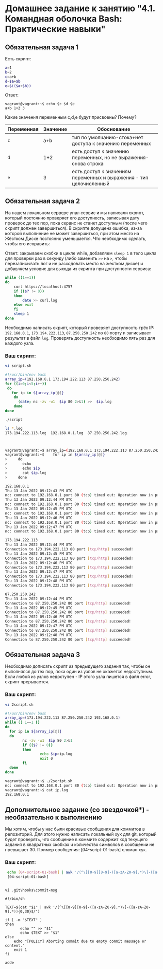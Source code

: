 # Домашнее задание к занятию "4.1. Командная оболочка Bash: Практические навыки"

## Обязательная задача 1

Есть скрипт:
```bash
a=1
b=2
c=a+b
d=$a+$b
e=$(($a+$b))
```
Ответ:
```
vagrant@vagrant:~$ echo $c $d $e
a+b 1+2 3
```

Какие значения переменным c,d,e будут присвоены? Почему?

| Переменная  | Значение | Обоснование |
| ------------- | ------------- | ------------- |
| `c`  | a+b  | тип по умолчанию-стока+нет доступа к значению переменных  |
| `d`  | 1+2  | есть доступ к значению переменных, но не выражения- снова строка |
| `e`  | 3  | есть доступ к значениям переменных и выражения - тип целочисленный|


## Обязательная задача 2
На нашем локальном сервере упал сервис и мы написали скрипт, который постоянно проверяет его доступность, записывая дату проверок до тех пор, пока сервис не станет доступным (после чего скрипт должен завершиться). В скрипте допущена ошибка, из-за которой выполнение не может завершиться, при этом место на Жёстком Диске постоянно уменьшается. Что необходимо сделать, чтобы его исправить:

Ответ: закрываем скобки в цикле while, добавляем `sleep 1` в тело цикла для проверки раз в секунду (либо заменить `>>` на `>`, чтобы перезаписывать лог и не расходовать место на жестком диске) и добавляем условие для выхода из скрипта при доступности сервиса:
```bash
while ((1==1))
do
	curl https://localhost:4757
	if (($? != 0))
	then
		date >> curl.log
	else exit
	fi
	sleep 1
done
```

Необходимо написать скрипт, который проверяет доступность трёх IP: `192.168.0.1`, `173.194.222.113`, `87.250.250.242` по `80` порту и записывает результат в файл `log`. Проверять доступность необходимо пять раз для каждого узла.

### Ваш скрипт:
```bash
vi script.sh

#!/usr/bin/env bash
array_ip=(192.168.0.1 173.194.222.113 87.250.250.242)
for ((i=0;i<5;i++))
 do
   for ip in ${array_ip[@]}
    do 
      (date; nc -zv -w1  $ip 80 2>&1) >>  $ip.log 
    done 
done

./script

ls *.log
173.194.222.113.log  192.168.0.1.log  87.250.250.242.log



vagrant@vagrant:~$ array_ip=(192.168.0.1 173.194.222.113 87.250.250.242)
vagrant@vagrant:~$    for ip in ${array_ip[@]}
>     do
>       echo
>       echo $ip
>       cat $ip.log
>     done

192.168.0.1
Thu 13 Jan 2022 09:12:43 PM UTC
nc: connect to 192.168.0.1 port 80 (tcp) timed out: Operation now in progress
Thu 13 Jan 2022 09:12:44 PM UTC
nc: connect to 192.168.0.1 port 80 (tcp) timed out: Operation now in progress
Thu 13 Jan 2022 09:12:45 PM UTC
nc: connect to 192.168.0.1 port 80 (tcp) timed out: Operation now in progress
Thu 13 Jan 2022 09:12:46 PM UTC
nc: connect to 192.168.0.1 port 80 (tcp) timed out: Operation now in progress
Thu 13 Jan 2022 09:12:47 PM UTC
nc: connect to 192.168.0.1 port 80 (tcp) timed out: Operation now in progress

173.194.222.113
Thu 13 Jan 2022 09:12:44 PM UTC
Connection to 173.194.222.113 80 port [tcp/http] succeeded!
Thu 13 Jan 2022 09:12:45 PM UTC
Connection to 173.194.222.113 80 port [tcp/http] succeeded!
Thu 13 Jan 2022 09:12:46 PM UTC
Connection to 173.194.222.113 80 port [tcp/http] succeeded!
Thu 13 Jan 2022 09:12:47 PM UTC
Connection to 173.194.222.113 80 port [tcp/http] succeeded!
Thu 13 Jan 2022 09:12:48 PM UTC
Connection to 173.194.222.113 80 port [tcp/http] succeeded!

87.250.250.242
Thu 13 Jan 2022 09:12:44 PM UTC
Connection to 87.250.250.242 80 port [tcp/http] succeeded!
Thu 13 Jan 2022 09:12:45 PM UTC
Connection to 87.250.250.242 80 port [tcp/http] succeeded!
Thu 13 Jan 2022 09:12:46 PM UTC
Connection to 87.250.250.242 80 port [tcp/http] succeeded!
Thu 13 Jan 2022 09:12:47 PM UTC
Connection to 87.250.250.242 80 port [tcp/http] succeeded!
Thu 13 Jan 2022 09:12:48 PM UTC
Connection to 87.250.250.242 80 port [tcp/http] succeeded!

```

## Обязательная задача 3
Необходимо дописать скрипт из предыдущего задания так, чтобы он выполнялся до тех пор, пока один из узлов не окажется недоступным. Если любой из узлов недоступен - IP этого узла пишется в файл error, скрипт прерывается.

### Ваш скрипт:
```bash
vi 2script.sh

#!/usr/bin/env bash
array_ip=(173.194.222.113 87.250.250.242 192.168.0.1)
while (( 1==1 ))
do
  for ip in ${array_ip[@]}
  do
        nc -zv -w1  $ip 80 2>&1
        if (($? != 0))
        then
                echo $ip>ip.log
                exit 0
        fi
  done
done

vagrant@vagrant:~$ ./2script.sh
nc: connect to 192.168.0.1 port 80 (tcp) timed out: Operation now in progress
vagrant@vagrant:~$ cat ip.log
192.168.0.1
```

## Дополнительное задание (со звездочкой*) - необязательно к выполнению

Мы хотим, чтобы у нас были красивые сообщения для коммитов в репозиторий. Для этого нужно написать локальный хук для git, который будет проверять, что сообщение в коммите содержит код текущего задания в квадратных скобках и количество символов в сообщении не превышает 30. Пример сообщения: \[04-script-01-bash\] сломал хук.

### Ваш скрипт:
```bash
 echo [04-script-01-bash] | awk '/(^\[[0-9][0-9]-([a-zA-Z0-9].*)\]-([a-zA-Z0-9].*)){0,30}$/'
 [04-script-01-bash] 
 
```

```
vi .git\hooks\commit-msg 

#!/bin/sh

TEXT=$(cat "$1" | awk '/(^\[[0-9][0-9]-([a-zA-Z0-9].*)\]-([a-zA-Z0-9].*)){0,30}$/')

if [ -n "$TEXT" ]
then
       echo "" >> "$1"
       echo $TEXT >> "$1"
else
    echo "[POLICY] Aborting commit due to empty commit message or content."
    exit 1
fi

adde

```
